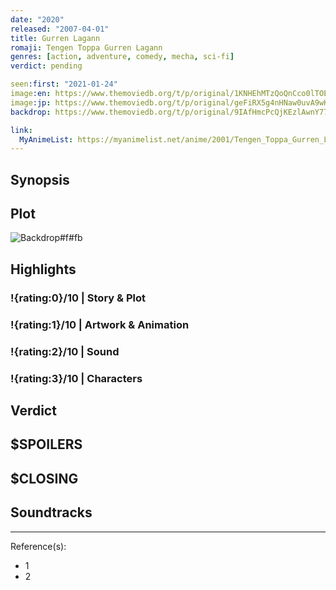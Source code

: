 ```yaml
---
date: "2020"
released: "2007-04-01"
title: Gurren Lagann
romaji: Tengen Toppa Gurren Lagann
genres: [action, adventure, comedy, mecha, sci-fi]
verdict: pending

seen:first: "2021-01-24"
image:en: https://www.themoviedb.org/t/p/original/1KNHEhMTzQoQnCco0lTOEsTYRtT.jpg
image:jp: https://www.themoviedb.org/t/p/original/geFiRX5g4nHNaw0uvA9wHZfPWIS.jpg
backdrop: https://www.themoviedb.org/t/p/original/9IAfHmcPcQjKEzlAwnY777iItbi.jpg

link:
  MyAnimeList: https://myanimelist.net/anime/2001/Tengen_Toppa_Gurren_Lagann/
---
```



## Synopsis

## Plot

![Backdrop#f#fb](https://www.themoviedb.org/t/p/original/hpWt972OjP3veaGYS1Qn8Z87MLO.jpg "Source: TMDB")

## Highlights

### !{rating:0}/10 | Story & Plot

### !{rating:1}/10 | Artwork & Animation

### !{rating:2}/10 | Sound

### !{rating:3}/10 | Characters

## Verdict

## $SPOILERS

## $CLOSING

## Soundtracks

***
Reference(s):

- 1
- 2
